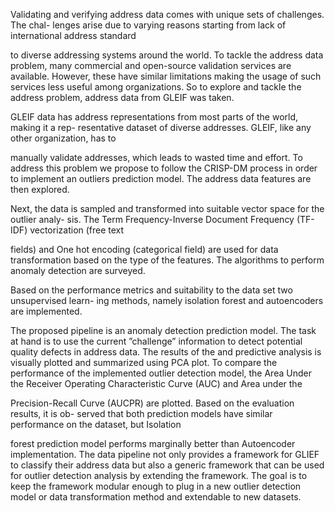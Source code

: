Validating and verifying address data comes with unique sets of challenges. The chal-
lenges arise due to varying reasons starting from lack of international address standard

to diverse addressing systems around the world. To tackle the address data problem,
many commercial and open-source validation services are available. However, these have
similar limitations making the usage of such services less useful among organizations. So
to explore and tackle the address problem, address data from GLEIF was taken.

GLEIF data has address representations from most parts of the world, making it a rep-
resentative dataset of diverse addresses. GLEIF, like any other organization, has to

manually validate addresses, which leads to wasted time and effort. To address this
problem we propose to follow the CRISP-DM process in order to implement an outliers
prediction model. The address data features are then explored.

Next, the data is sampled and transformed into suitable vector space for the outlier analy-
sis. The Term Frequency-Inverse Document Frequency (TF-IDF) vectorization (free text

fields) and One hot encoding (categorical field) are used for data transformation based
on the type of the features. The algorithms to perform anomaly detection are surveyed.

Based on the performance metrics and suitability to the data set two unsupervised learn-
ing methods, namely isolation forest and autoencoders are implemented.

The proposed pipeline is an anomaly detection prediction model. The task at hand is
to use the current ”challenge” information to detect potential quality defects in address
data. The results of the and predictive analysis is visually plotted and summarized using
PCA plot. To compare the performance of the implemented outlier detection model,
the Area Under the Receiver Operating Characteristic Curve (AUC) and Area under the

Precision-Recall Curve (AUCPR) are plotted. Based on the evaluation results, it is ob-
served that both prediction models have similar performance on the dataset, but Isolation

forest prediction model performs marginally better than Autoencoder implementation.
The data pipeline not only provides a framework for GLIEF to classify their address data
but also a generic framework that can be used for outlier detection analysis by extending
the framework. The goal is to keep the framework modular enough to plug in a new
outlier detection model or data transformation method and extendable to new datasets.
